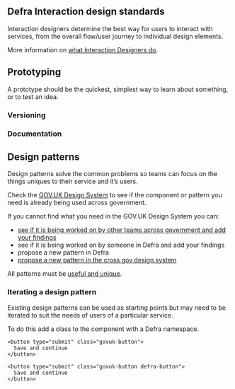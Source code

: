 ## Defra Interaction design standards

Interaction designers determine the best way for users to interact with services, from the overall flow/user journey to individual design elements. 

More information on [what Interaction Designers do](/interaction-design.md).

## Prototyping
A prototype should be the quickest, simplest way to learn about something, or to test an idea.


### Versioning

### Documentation


## Design patterns

Design patterns solve the common problems so teams can focus on the things uniques to their service and it’s users.

Check the [GOV.UK Design System](https://design-system.service.gov.uk/) to see if the component or pattern you need is already being used across government.

If you cannot find what you need in the GOV.UK Design System you can:

* [see if it is being worked on by other teams across government and add your findings](https://design-system.service.gov.uk/community/backlog/)
* see if it is being worked on by someone in Defra and add your findings 
* propose a new pattern in Defra
* [propose a new pattern in the cross gov design system](https://design-system.service.gov.uk/community/propose-a-component-or-pattern/)

All patterns must be [useful and unique](https://design-system.service.gov.uk/community/contribution-criteria/#new-proposals).

### Iterating a design pattern
Existing design patterns can be used as starting points but may need to be iterated to suit the needs of users of a particular service. 

To do this add a class to the component with a Defra namespace.

```
<button type="submit" class="govuk-button">
  Save and continue
</button>
```

```
<button type="submit" class="govuk-button defra-button">
  Save and continue
</button>
```
